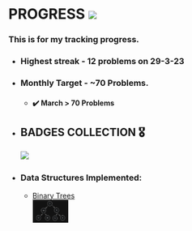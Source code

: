 # PROGRESS <img src="https://media.tenor.com/-r1FcJGxGFMAAAAM/loading-bar.gif" width="80px" />

### This is for my tracking progress.
- ### Highest streak - 12 problems on 29-3-23
- ### Monthly Target - ~70 Problems.
    - #### ✔️ March > 70 Problems 
- ## BADGES COLLECTION 🎖️
    <img src="https://assets.leetcode.com/static_assets/others/algorithm_I.png" width="80px" />
- ### Data Structures Implemented:
    - [Binary Trees](./Data%20Structures/BinaryTrees/) <br/> <img src="./Data%20Structures/BinaryTrees/Binary%20Tree%20Representation.png" width="70px" />
